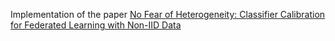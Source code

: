 Implementation of the  paper [No Fear of Heterogeneity: Classifier Calibration for Federated Learning with Non-IID Data](https://proceedings.neurips.cc/paper/2021/file/2f2b265625d76a6704b08093c652fd79-Paper.pdf)
